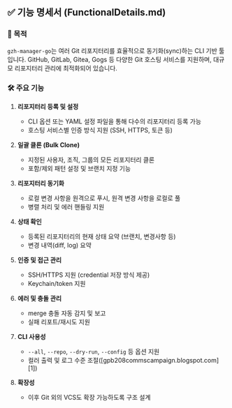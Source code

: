 ## ✅ 기능 명세서 (FunctionalDetails.md)

### 📌 목적

`gzh-manager-go`는 여러 Git 리포지터리를 효율적으로 동기화(sync)하는 CLI 기반 툴입니다. GitHub, GitLab, Gitea, Gogs 등 다양한 Git 호스팅 서비스를 지원하며, 대규모 리포지터리 관리에 최적화되어 있습니다.

### 🛠️ 주요 기능

1. **리포지터리 등록 및 설정**
   - CLI 옵션 또는 YAML 설정 파일을 통해 다수의 리포지터리 등록 가능
   - 호스팅 서비스별 인증 방식 지원 (SSH, HTTPS, 토큰 등)

2. **일괄 클론 (Bulk Clone)**
   - 지정된 사용자, 조직, 그룹의 모든 리포지터리 클론
   - 포함/제외 패턴 설정 및 브랜치 지정 기능

3. **리포지터리 동기화**
   - 로컬 변경 사항을 원격으로 푸시, 원격 변경 사항을 로컬로 풀
   - 병렬 처리 및 에러 핸들링 지원

4. **상태 확인**
   - 등록된 리포지터리의 현재 상태 요약 (브랜치, 변경사항 등)
   - 변경 내역(diff, log) 요약

5. **인증 및 접근 관리**
   - SSH/HTTPS 지원 (credential 저장 방식 제공)
   - Keychain/token 지원

6. **에러 및 충돌 관리**
   - merge 충돌 자동 감지 및 보고
   - 실패 리포트/재시도 지원

7. **CLI 사용성**
   - `--all`, `--repo`, `--dry-run`, `--config` 등 옵션 지원
   - 컬러 출력 및 로그 수준 조절([gpb208commscampaign.blogspot.com][1])

8. **확장성**
   - 이후 Git 외의 VCS도 확장 가능하도록 구조 설계
